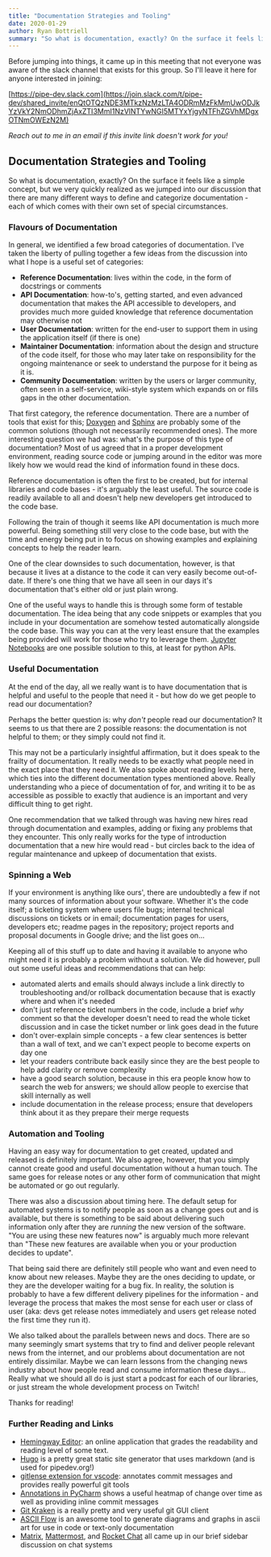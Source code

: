 ```yaml
---
title: "Documentation Strategies and Tooling"
date: 2020-01-29
author: Ryan Bottriell
summary: "So what is documentation, exactly? On the surface it feels like a simple concept, but we very quickly realized as we jumped into our discussion that there are many different ways to define and categorize documentation - each of which comes with their own set of special circumstances."
---
```


Before jumping into things, it came up in this meeting that not everyone was aware of the slack channel that exists for this group. So I'll leave it here for anyone interested in joining:

[https://pipe-dev.slack.com](https://join.slack.com/t/pipe-dev/shared_invite/enQtOTQzNDE3MTkzNzMzLTA4ODRmMzFkMmUwODJkYzVkY2NmODhmZjAxZTI3MmI1NzVlNTYwNGI5MTYxYjgyNTFhZGVhMDgxOTNmOWEzN2M)

_Reach out to me in an email if this invite link doesn't work for you!_

## Documentation Strategies and Tooling

So what is documentation, exactly? On the surface it feels like a simple concept, but we very quickly realized as we jumped into our discussion that there are many different ways to define and categorize documentation - each of which comes with their own set of special circumstances.

### Flavours of Documentation

In general, we identified a few broad categories of documentation. I've taken the liberty of pulling together a few ideas from the discussion into what I hope is a useful set of categories:

- **Reference Documentation**: lives within the code, in the form of docstrings or comments
- **API Documentation**: how-to's, getting started, and even advanced documentation that makes the API accessible to developers, and provides much more guided knowledge that reference documentation may otherwise not
- **User Documentation**: written for the end-user to support them in using the application itself (if there is one)
- **Maintainer Documentation**: information about the design and structure of the code itself, for those who may later take on responsibility for the ongoing maintenance or seek to understand the purpose for it being as it is.
- **Community Documentation**: written by the users or larger community, often seen in a self-service, wiki-style system which expands on or fills gaps in the other documentation.

That first category, the reference documentation. There are a number of tools that exist for this; [Doxygen](http://www.doxygen.nl/) and [Sphinx](https://www.sphinx-doc.org/) are probably some of the common solutions (though not necessarily recommended ones). The more interesting question we had was: what's the purpose of this type of documentation? Most of us agreed that in a proper development environment, reading source code or jumping around in the editor was more likely how we would read the kind of information found in these docs.

Reference documentation is often the first to be created, but for internal libraries and code bases - it's arguably the least useful. The source code is readily available to all and doesn't help new developers get introduced to the code base.

Following the train of though it seems like API documentation is much more powerful. Being something still very close to the code base, but with the time and energy being put in to focus on showing examples and explaining concepts to help the reader learn.

One of the clear downsides to such documentation, however, is that because it lives at a distance to the code it can very easily become out-of-date. If there's one thing that we have all seen in our days it's documentation that's either old or just plain wrong.

One of the useful ways to handle this is through some form of testable documentation. The idea being that any code snippets or examples that you include in your documentation are somehow tested automatically alongside the code base. This way you can at the very least ensure that the examples being provided will work for those who try to leverage them. [Jupyter Notebooks](https://jupyter.org/) are one possible solution to this, at least for python APIs.

### Useful Documentation

At the end of the day, all we really want is to have documentation that is helpful and useful to the people that need it - but how do we get people to read our documentation?

Perhaps the better question is: why _don't_ people read our documentation? It seems to us that there are 2 possible reasons: the documentation is not helpful to them; or they simply could not find it.

This may not be a particularly insightful affirmation, but it does speak to the frailty of documentation. It really needs to be exactly what people need in the exact place that they need it. We also spoke about reading levels here, which ties into the different documentation types mentioned above. Really understanding who a piece of documentation of for, and writing it to be as accessible as possible to exactly that audience is an important and very difficult thing to get right.

One recommendation that we talked through was having new hires read through documentation and examples, adding or fixing any problems that they encounter. This only really works for the type of introduction documentation that a new hire would read - but circles back to the idea of regular maintenance and upkeep of documentation that exists.

### Spinning a Web

If your environment is anything like ours', there are undoubtedly a few if not many sources of information about your software. Whether it's the code itself; a ticketing system where users file bugs; internal technical discussions on tickets or in email; documentation pages for users, developers etc; readme pages in the repository; project reports and proposal documents in Google drive; and the list goes on...

Keeping all of this stuff up to date and having it available to anyone who might need it is probably a problem without a solution. We did however, pull out some useful ideas and recommendations that can help:

- automated alerts and emails should always include a link directly to troubleshooting and/or rollback documentation because that is exactly where and when it's needed
- don't just reference ticket numbers in the code, include a brief _why_ comment so that the developer doesn't need to read the whole ticket discussion and in case the ticket number or link goes dead in the future
- don't over-explain simple concepts - a few clear sentences is better than a wall of text, and we can't expect people to become experts on day one
- let your readers contribute back easily since they are the best people to help add clarity or remove complexity
- have a good search solution, because in this era people know how to search the web for answers; we should allow people to exercise that skill internally as well
- include documentation in the release process; ensure that developers think about it as they prepare their merge requests

### Automation and Tooling

Having an easy way for documentation to get created, updated and released is definitely important. We also agree, however, that you simply cannot create good and useful documentation without a human touch. The same goes for release notes or any other form of communication that might be automated or go out regularly.

There was also a discussion about timing here. The default setup for automated systems is to notify people as soon as a change goes out and is available, but there is something to be said about delivering such information only after they are _running_ the new version of the software. "You are using these new features now" is arguably much more relevant than "These new features are available when you or your production decides to update".

That being said there are definitely still people who want and even need to know about new releases. Maybe they are the ones deciding to update, or they are the developer waiting for a bug fix. In reality, the solution is probably to have a few different delivery pipelines for the information - and leverage the process that makes the most sense for each user or class of user (aka: devs get release notes immediately and users get release noted the first time they run it).

We also talked about the parallels between news and docs. There are so many seemingly smart systems that try to find and deliver people relevant news from the internet, and our problems about documentation are not entirely dissimilar. Maybe we can learn lessons from the changing news industry about how people read and consume information these days... Really what we should all do is just start a podcast for each of our libraries, or just stream the whole development process on Twitch!

Thanks for reading!

### Further Reading and Links

- [Hemingway Editor](http://www.hemingwayapp.com/): an online application that grades the readability and reading level of some text.
- [Hugo](https://gohugo.io) is a pretty great static site generator that uses markdown (and is used for pipedev.org!)
- [gitlense extension for vscode](https://marketplace.visualstudio.com/items?itemName=eamodio.gitlens): annotates commit messages and provides really powerful git tools
- [Annotations in PyCharm](https://www.jetbrains.com/help/pycharm/investigate-changes.html#annotate) shows a useful heatmap of change over time as well as providing inline commit messages
- [Git Kraken](https://www.gitkraken.com/) is a really pretty and very useful git GUI client
- [ASCII Flow](http://asciiflow.com/) is an awesome tool to generate diagrams and graphs in ascii art for use in code or text-only documentation
- [Matrix](https://matrix.org/), [Mattermost](https://mattermost.com), and [Rocket Chat](https://rocket.chat) all came up in our brief sidebar discussion on chat systems
